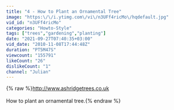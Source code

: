 ```yaml
---
title: "4 - How to Plant an Ornamental Tree"
image: "https:\/\/i.ytimg.com\/vi\/n3UFf4ricMo\/hqdefault.jpg"
vid_id: "n3UFf4ricMo"
categories: "Howto-Style"
tags: ["trees","gardening","planting"]
date: "2021-09-27T07:40:35+03:00"
vid_date: "2010-11-08T17:44:48Z"
duration: "PT5M47S"
viewcount: "155791"
likeCount: "26"
dislikeCount: "1"
channel: "Julian"
---
```

{% raw %}<a rel="nofollow" target="blank" href="http://www.ashridgetrees.co.uk">http://www.ashridgetrees.co.uk</a><br /><br />How to plant an ornamental tree.{% endraw %}
